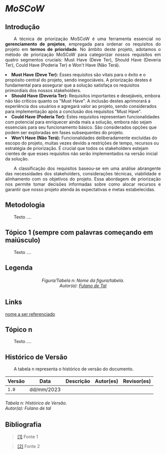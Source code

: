 # ***MoSCoW***

## **Introdução**
<p align="justify">
&emsp;&emsp;A técnica de priorização MoSCoW é uma ferramenta essencial no <b>gerenciamento de projetos</b>, empregada para ordenar os requisitos do projeto em <b>termos de prioridade</b>. No âmbito deste projeto, adotamos o método de priorização MoSCoW para categorizar nossos requisitos em quatro segmentos cruciais: Must Have (Deve Ter), Should Have (Deveria Ter), Could Have (Poderia Ter) e Won't Have (Não Terá).

<li><b>Must Have (Deve Ter):</b> Esses requisitos são vitais para o êxito e o propósito central do projeto, sendo inegociáveis. A priorização destes é fundamental para assegurar que a solução satisfaça os requisitos primordiais dos nossos stakeholders.</li>
<li><b>Should Have (Deveria Ter):</b> Requisitos importantes e desejáveis, embora não tão críticos quanto os "Must Have". A inclusão destes aprimorará a experiência dos usuários e agregará valor ao projeto, sendo considerados para implementação após a conclusão dos requisitos "Must Have".</li>
<li><b>Could Have (Poderia Ter):</b> Estes requisitos representam funcionalidades com potencial para enriquecer ainda mais a solução, embora não sejam essenciais para seu funcionamento básico. São considerados opções que podem ser exploradas em fases subsequentes do projeto.</li>
<li><b>Won't Have (Não Terá):</b> Funcionalidades deliberadamente excluídas do escopo do projeto, muitas vezes devido a restrições de tempo, recursos ou estratégia de priorização. É crucial que todos os stakeholders estejam cientes de que esses requisitos não serão implementados na versão inicial da solução.</li>

<p align="justify">
&emsp;&emsp;A classificação dos requisitos baseou-se em uma análise abrangente das necessidades dos stakeholders, considerações técnicas, viabilidade e alinhamento com os objetivos do projeto. Essa abordagem de priorização nos permite tomar decisões informadas sobre como alocar recursos e garantir que nosso projeto atenda às expectativas e metas estabelecidas.
</p>

## **Metodologia**
<p align="justify">
&emsp;&emsp;Texto ....
</p>

## **Tópico 1 (sempre com palavras começando em maiúsculo)**
<p align="justify">
&emsp;&emsp;Texto ....
</p>

## **Legenda**
<p align="justify">
<h6 align = "center"> Figura/Tabela n: Nome da figura/tabela.
<br> Autor(a): <a href="https://github.com/fulanodetal">Fulano de Tal</a></h6>
</p>

## **Links**
<p align="justify">
<a href="link de referência">nome a ser referenciado</a>
</p>

## **Tópico n**
<p align="justify">
&emsp;&emsp;Texto ....
</p>

## **Histórico de Versão**
<p align="justify">
&emsp;&emsp;A tabela n representa o histórico de versão do documento.
</p>

| Versão | Data | Descrição | Autor(es) | Revisor(es) |
| ------ | ---- | --------- | --------- | ---------- |
| `1.0`  | dd/mm/2023 |  |  |  |
<h6> Tabela n: Histórico de Versão.
<br> Autor(a): Fulano de tal </h6>

## **Bibliografia**
> <a href="https://Link_da_fonte">[1]</a> Fonte 1

> <a href="https://Link_da_fonte">[2]</a> Fonte 2